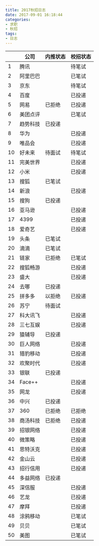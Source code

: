 ```yaml
---
title: 2017秋招日志
date: 2017-09-01 16:18:44
categories:
- 求职
- 秋招
tags:
- 日志
---
```

||公司|内推状态|校招状态|
|---|---|---|---|
|1	|	腾讯		|			|	待笔试	|
|2	|	阿里巴巴	|			|	已笔试	|
|3	|	京东		|			|	待笔试	|
|4	|	百度		|			|	已投递	|
|5	|	网易		|	已拒绝	|	已投递	|
|6	|	美团点评	|			|	已笔试	|
|7	|	趋势科技	|	已投递	|			|
|8	|	华为		|			|	已投递	|
|9	|	唯品会	|			|	已投递	|
|10	|	好未来	|	待面试	|	待笔试	|
|11	|	完美世界	|			|	已投递	|
|12	|	小米		|			|	已投递	|
|13	|	搜狐		|	已笔试	|			|
|14	|	新浪		|			|	已投递	|
|15	|	搜狗		|	已投递	|			|
|16	|	亚马逊	|			|	已投递	|
|17	|	4399	|			|	已投递	|
|18	|	爱奇艺	|			|	已投递	|
|19	|	头条		|	已笔试	|			|
|20	|	滴滴		|	已笔试	|			|
|21	|	链家		|	已拒绝	|	已笔试	|
|22	|	搜狐畅游	|			|	已投递	|
|23	|	盛大		|			|	已投递	|
|24	|	去哪		|	已投递	|			|
|25	|	拼多多	|	以拒绝	|	已投递	|
|26	|	苏宁		|	待面试	|			|
|27	|	科大讯飞	|			|	已投递	|
|28	|	三七互娱	|			|	已投递	|
|29	|	猿辅导	|	已投递	|			|
|30	|	巨人网络	|			|	已投递	|
|31	|	猎豹移动	|			|	已投递	|
|32	|	欢聚时代	|			|	已投递	|
|33	|	银联		|	已投递	|			|
|34	|	Face++	|			|	已投递	|
|35	|	网龙		|			|	已投递	|
|36	|	中兴		|	已投递	|			|
|37	|	360		|	已拒绝	|	已拒绝	|
|38	|	商汤科技	|	已拒绝	|	已投递	|
|39	|	招银网络	|			|	已投递	|
|40	|	微策略	|			|	已投递	|
|41	|	思特沃克	|			|	已投递	|
|42	|	金山云	|			|	已投递	|
|43	|	招行信用	|			|	已投递	|
|44	|	多益网络	|	已投递	|			|
|45	|	深信服	|			|	已投递	|
|46	|	艺龙		|			|	已投递	|
|47	|	摩拜		|			|	已投递	|
|48	|	涂鸦移动	|			|	已笔试	|
|49	|	贝贝		|			|	已笔试	|
|50	|	美图		|			|	已笔试	|